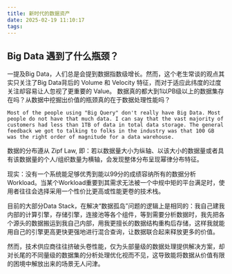 ```yaml
---
title: 新时代的数据资产
date: 2025-02-19 11:10:17
tags:
---
```

## Big Data 遇到了什么瓶颈？
一提及Big Data，人们总是会提到数据指数级增长。然而，这个老生常谈的观点其实只关注了Big Data背后的 Volume 和 Velocity 特征，而对于适应此纬度的过度关注却容易让人忽视了更重要的 Value。
数据真的都大到1以PB级以上的数据集存在吗？从数据中挖掘出价值的瓶颈真的在于数据处理性能吗？
```
Most of the people using "Big Query" don't really have Big Data. Most people do not have that much data. I can say that the vast majority of customers had less than 1TB of data in total data storage. The general feedback we got to talking to folks in the industry was that 100 GB was the right order of magnitude for a data warehouse.
```
数据的分布遵从 Zipf Law, 即：若以数据量大小为纵轴、以该大小的数据量或者具有该数据量的个人/组织数量为横轴，会发现整体分布呈现幂律分布特征。

现实：没有一个系统能足够优秀到能以99分的成绩容纳所有的数据分析Workload。当某个Workload重要到其需求无法被一个中规中矩的平台满足时，使用者往往会选择采用一个性价比更高或性能更卷的技术栈。

目前的大部分Data Stack，在解决“数据孤岛”问题的逻辑上是相同的：我自己建我内部的计算引擎，存储引擎，连接池等各个组件，等到需要分析数据时，我先把各个源头的数据搬运到我自己内部，用我更擅长的数据结构重构后存储，这样我就能用自己的引擎更高更快更强地进行混合查询，让数据联合起来释放更多的价值。

然而，技术供应商往往挤破头卷性能，仅为头部量级的数据处理提供解决方案，却对长尾的不同量级的数据集的分析处理优化视而不见，这导致能将数据从价值有限的困境中解放出来的场景无人问津。